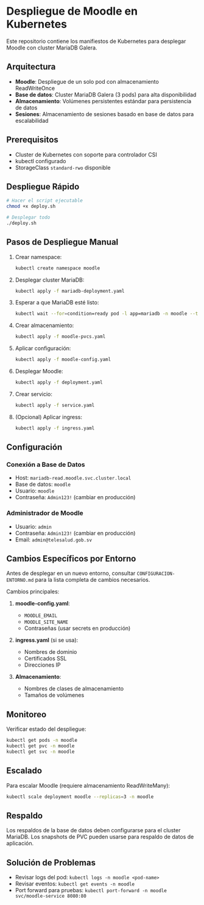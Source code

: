 # Despliegue de Moodle en Kubernetes

Este repositorio contiene los manifiestos de Kubernetes para desplegar Moodle con cluster MariaDB Galera.

## Arquitectura
- **Moodle**: Despliegue de un solo pod con almacenamiento ReadWriteOnce
- **Base de datos**: Cluster MariaDB Galera (3 pods) para alta disponibilidad
- **Almacenamiento**: Volúmenes persistentes estándar para persistencia de datos
- **Sesiones**: Almacenamiento de sesiones basado en base de datos para escalabilidad

## Prerequisitos
- Cluster de Kubernetes con soporte para controlador CSI
- kubectl configurado
- StorageClass `standard-rwo` disponible

## Despliegue Rápido
```bash
# Hacer el script ejecutable
chmod +x deploy.sh

# Desplegar todo
./deploy.sh
```

## Pasos de Despliegue Manual
1. Crear namespace:
   ```bash
   kubectl create namespace moodle
   ```

2. Desplegar cluster MariaDB:
   ```bash
   kubectl apply -f mariadb-deployment.yaml
   ```

3. Esperar a que MariaDB esté listo:
   ```bash
   kubectl wait --for=condition=ready pod -l app=mariadb -n moodle --timeout=300s
   ```

4. Crear almacenamiento:
   ```bash
   kubectl apply -f moodle-pvcs.yaml
   ```

5. Aplicar configuración:
   ```bash
   kubectl apply -f moodle-config.yaml
   ```

6. Desplegar Moodle:
   ```bash
   kubectl apply -f deployment.yaml
   ```

7. Crear servicio:
   ```bash
   kubectl apply -f service.yaml
   ```

8. (Opcional) Aplicar ingress:
   ```bash
   kubectl apply -f ingress.yaml
   ```

## Configuración
### Conexión a Base de Datos
- Host: `mariadb-read.moodle.svc.cluster.local`
- Base de datos: `moodle`
- Usuario: `moodle`
- Contraseña: `Admin123!` (cambiar en producción)

### Administrador de Moodle
- Usuario: `admin`
- Contraseña: `Admin123!` (cambiar en producción)
- Email: `admin@telesalud.gob.sv`

## Cambios Específicos por Entorno
Antes de desplegar en un nuevo entorno, consultar `CONFIGURACION-ENTORNO.md` para la lista completa de cambios necesarios.

Cambios principales:

1. **moodle-config.yaml**:
   - `MOODLE_EMAIL`
   - `MOODLE_SITE_NAME`
   - Contraseñas (usar secrets en producción)

2. **ingress.yaml** (si se usa):
   - Nombres de dominio
   - Certificados SSL
   - Direcciones IP

3. **Almacenamiento**:
   - Nombres de clases de almacenamiento
   - Tamaños de volúmenes

## Monitoreo
Verificar estado del despliegue:
```bash
kubectl get pods -n moodle
kubectl get pvc -n moodle
kubectl get svc -n moodle
```

## Escalado
Para escalar Moodle (requiere almacenamiento ReadWriteMany):
```bash
kubectl scale deployment moodle --replicas=3 -n moodle
```

## Respaldo
Los respaldos de la base de datos deben configurarse para el cluster MariaDB.
Los snapshots de PVC pueden usarse para respaldo de datos de aplicación.

## Solución de Problemas
- Revisar logs del pod: `kubectl logs -n moodle <pod-name>`
- Revisar eventos: `kubectl get events -n moodle`
- Port forward para pruebas: `kubectl port-forward -n moodle svc/moodle-service 8080:80`
